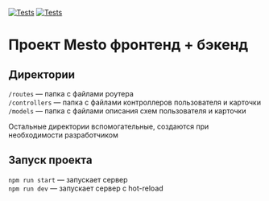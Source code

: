 [![Tests](https://github.com/lipnitskaite/express-mesto-gha/actions/workflows/tests-13-sprint.yml/badge.svg)](https://github.com/lipnitskaite/express-mesto-gha/actions/workflows/tests-13-sprint.yml) [![Tests](https://github.com/lipnitskaite/express-mesto-gha/actions/workflows/tests-14-sprint.yml/badge.svg)](https://github.com/lipnitskaite/express-mesto-gha/actions/workflows/tests-14-sprint.yml)
# Проект Mesto фронтенд + бэкенд


## Директории

`/routes` — папка с файлами роутера  
`/controllers` — папка с файлами контроллеров пользователя и карточки   
`/models` — папка с файлами описания схем пользователя и карточки  
  
Остальные директории вспомогательные, создаются при необходимости разработчиком

## Запуск проекта

`npm run start` — запускает сервер   
`npm run dev` — запускает сервер с hot-reload
